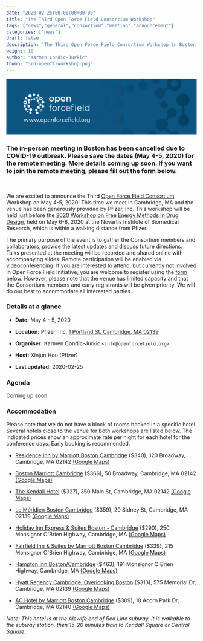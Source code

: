 ```yaml
---
date: "2020-02-25T00:00:00+00:00"
title: "The Third Open Force Field Consortium Workshop"
tags: ["news","general","consortium","meeting","announcement"]
categories: ["news"]
draft: false
description: "The Third Open Force Field Consortium Workshop in Boston on May 4-5, 2020."
weight: 10
author: "Karmen Condic-Jurkic"
thumb: "3rd-openff-workshop.png"
---
```


![Banner](OpenFF-banner.png "Banner")

### **The in-person meeting in Boston has been cancelled due to COVID-19 outbreak. Please save the dates (May 4-5, 2020) for the remote meeting. More details coming up soon. If you want to join the remote meeting, please fill out the form below.**

<br>

We are excited to announce the Third [Open Force Field Consortium](https://openforcefield.org/about/organization/#open-force-field-consortium) Workshop on May 4-5, 2020! This time we meet in Cambridge, MA and the venue has been generously provided by Pfizer, Inc. This workshop will be held just before the [2020 Workshop on Free Energy Methods in Drug Design](http://www.alchemistry.org/wiki/2020_Workshop_on_Free_Energy_Methods_in_Drug_Design), held on May 6-8, 2020 at the Novartis Institute of Biomedical Research, which is within a walking distance from Pfizer.

The primary purpose of the event is to gather the Consortium members and collaborators, provide the latest updates and discuss future directions. Talks presented at the meeting will be recorded and shared online with accompanying slides. Remote participation will be enabled via videoconferencing. If you are interested to attend, but currently not involved in Open Force Field Initiative, you are welcome to register using the [form]((https://forms.gle/FSJEuwTQa3bbuXnq7)) below. However, please note that the venue has limited capacity and that the Consortium members and early registrants will be given priority. We will do our best to accommodate all interested parties.


### Details at a glance

* **Date:** May 4 - 5, 2020

* **Location:** Pfizer, Inc. [1 Portland St, Cambridge, MA 02139](https://goo.gl/maps/vDp7nFjgFRuVA5wu5)

* **Organiser:** Karmen Condic-Jurkic `<info@openforcefield.org>`

* **Host:** Xinjun Hou (Pfizer)

* **Last updated:** 2020-02-25


### Agenda

Coming up soon.


### Accommodation

Please note that we do not have a block of rooms booked in a specific hotel. Several hotels close to the venue for both workshops are listed below. The indicated prices show an approximate rate per night for each hotel for the conference days. Early booking is recommended.

* [Residence Inn by Marriott Boston Cambridge](https://www.marriott.com/hotels/travel/boscm-residence-inn-boston-cambridge/) ($340), 120 Broadway, Cambridge, MA 02142 [(Google Maps)](https://goo.gl/maps/gQ7GfPwEJzWHbPER9)

* [Boston Marriott Cambridge](https://www.marriott.com/hotels/travel/boscb-boston-marriott-cambridge/) ($366), 50 Broadway, Cambridge, MA 02142 [(Google Maps)](https://goo.gl/maps/cgyDKudqrGE3bRWQ6)

* [The Kendall Hotel](https://kendallhotel.com/) ($327), 350 Main St, Cambridge, MA 02142 [(Google Maps)](https://goo.gl/maps/1KQ1UKHtVd5xBMm89)

* [Le Méridien Boston Cambridge](https://www.marriott.com/hotels/travel/bosbm-le-meridien-boston-cambridge/) ($359), 20 Sidney St, Cambridge, MA 02139 [(Google Maps)](https://goo.gl/maps/jZSecpgv5DAS32dB7)

* [Holiday Inn Express & Suites Boston - Cambridge](https://www.ihg.com/holidayinnexpress/hotels/us/en/cambridge/boscb/hoteldetail?cm_mmc=GoogleMaps-_-EX-_-US-_-BOSCB) ($290), 250 Monsignor O'Brien Highway, Cambridge, MA [(Google Maps)](https://goo.gl/maps/2dcUjkMdCuYjtvcRA)

* [Fairfield Inn & Suites by Marriott Boston Cambridge](https://www.marriott.com/hotels/travel/bosbg-fairfield-inn-and-suites-boston-cambridge/) ($339), 215 Monsignor O'Brien Highway, Cambridge, MA [(Google Maps)](https://goo.gl/maps/jnmTuGmewVwH4ykT6)

* [Hampton Inn Boston/Cambridge](https://www.hilton.com/en/hotels/boscbhx-hampton-boston-cambridge/) ($463), 191 Monsignor O'Brien Highway, Cambridge, MA [(Google Maps)](https://goo.gl/maps/zsu61xBTyqSJU9Fb7)

* [Hyatt Regency Cambridge, Overlooking Boston](https://www.hyatt.com/en-US/hotel/massachusetts/hyatt-regency-cambridge-overlooking-boston/bosrc) ($313), 575 Memorial Dr, Cambridge, MA 02139 [(Google Maps)](https://g.page/HyattRegencyCambridge?share)

* [AC Hotel by Marriott Boston Cambridge](https://www.marriott.com/hotels/travel/bosar-ac-hotel-boston-cambridge/) ($309), 10 Acorn Park Dr, Cambridge, MA 02140 [(Google Maps)](https://goo.gl/maps/NcrhXpQCqKL5qXDf6)

*Note: This hotel is at the Alewife end of Red Line subway. It is walkable to the subway station, then 15-20 minutes train to Kendall Square or Central Square.*
